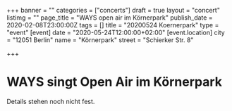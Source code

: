 +++
banner = ""
categories = ["concerts"]
draft = true
layout = "concert"
listimg = ""
page_title = "WAYS open air im Körnerpark"
publish_date = 2020-02-08T23:00:00Z
tags = []
title = "20200524 Koernerpark"
type = "event"
[event]
date = "2020-05-24T12:00:00+02:00"
[event.location]
city = "12051 Berlin"
name = "Körnerpark"
street = "Schierker Str. 8"

+++
# WAYS singt Open Air im Körnerpark

Details stehen noch nicht fest.